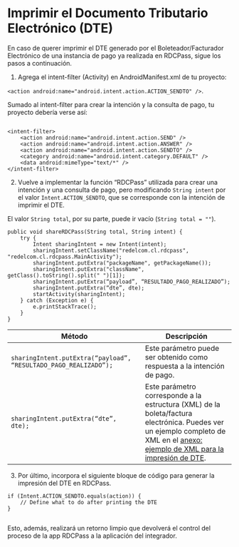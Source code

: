 # Imprimir el Documento Tributario Electrónico (DTE)

En caso de querer imprimir el DTE generado por el Boleteador/Facturador Electrónico de una instancia de pago ya realizada en RDCPass, sigue los pasos a continuación.

1. Agrega el intent-filter (Activity) en AndroidManifest.xml de tu proyecto: 

 `<action android:name="android.intent.action.ACTION_SENDTO" />`.

 Sumado al intent-filter para crear la intención y la consulta de pago, tu proyecto debería verse así:


```android

<intent-filter> 
	<action android:name="android.intent.action.SEND" /> 
	<action android:name="android.intent.action.ANSWER" /> 
	<action android:name="android.intent.action.SENDTO" />
	<category android:name="android.intent.category.DEFAULT" /> 
	<data android:mimeType="text/*" /> 
</intent-filter>

```

2. Vuelve a implementar la función “RDCPass” utilizada para crear una intención y una consulta de pago, pero modificando `String intent` por el valor `Intent.ACTION_SENDTO`, que se corresponde con la intención de imprimir el DTE.

El valor `String total`, por su parte, puede ir vacío (`String total = ""`).


```android
public void shareRDCPass(String total, String intent) { 
	try { 
		Intent sharingIntent = new Intent(intent); 
		sharingIntent.setClassName("redelcom.cl.rdcpass", "redelcom.cl.rdcpass.MainActivity"); 
		sharingIntent.putExtra("packageName", getPackageName()); 
		sharingIntent.putExtra("className", getClass().toString().split(" ")[1]);  
		sharingIntent.putExtra(“payload”, “RESULTADO_PAGO_REALIZADO”); 
		sharingIntent.putExtra(“dte”, dte); 
		startActivity(sharingIntent); 
	} catch (Exception e) { 
		e.printStackTrace(); 
	} 
} 

```

| Método  | Descripción |
|---|---|
| `sharingIntent.putExtra(“payload”, “RESULTADO_PAGO_REALIZADO”);` | Este parámetro puede ser obtenido como respuesta a la intención de pago. |
| `sharingIntent.putExtra(“dte”, dte);` | Este parámetro corresponde a la estructura (XML) de la boleta/factura electrónica.  Puedes ver un ejemplo completo de XML en el [anexo: ejemplo de XML para la impresión de DTE](/developers/es/docs/redelcom/additional-content/print-example). |


3. Por último, incorpora el siguiente bloque de código para generar la impresión del DTE en RDCPass.  

```android
if (Intent.ACTION_SENDTO.equals(action)) { 
	// Define what to do after printing the DTE 
}
 
```

Esto, además, realizará un retorno limpio que devolverá el control del proceso de la app RDCPass a la aplicación del integrador.
